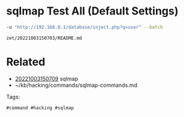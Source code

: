 # sqlmap Test All (Default Settings)
```bash
-u "http://192.168.0.1/database/inject.php?q=user" --batch
```

` zet/20221003150703/README.md `

# Related

- [20221003150709](/zet/20221003150709/README.md) sqlmap
- ~/kb/hacking/commands/sqlmap-commands.md

Tags:

    #command #hacking #sqlmap 
